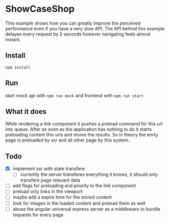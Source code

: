 # ShowCaseShop
This example shows how you can greatly improve the perceived performance even if you have a very slow API. The API behind this example delayes every request by 2 seconds however navigating feels almost instant. 

## Install 
`npm install`

## Run
start mock api with `npm run mock` and frontend with `npm run start`  


## What it does 
While rendering a link component it pushes a preload command for this url into queue. After as soon as the application has nothing to do it starts preloading content this urls and stores the results. So in theory the enrty page is preloaded by ssr and all other page by this system.


## Todo
- [x] implement ssr with state transfere
    - [ ] currently the server transferes everything it knows, it should only transfere page relevant data
- [ ] add flags for preloading and priority to the link component
- [ ] preload only links in the viewport
- [ ] maybe add a expire time for the stored content
- [ ] look for images in the loaded content and preload them as well
- [ ] abuse the angular universal express server as a middleware to bundle requests for every page
